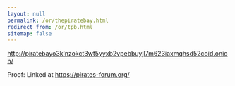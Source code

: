 ```yaml
---
layout: null
permalink: /or/thepiratebay.html
redirect_from: /or/tpb.html
sitemap: false
---
```


http://piratebayo3klnzokct3wt5yyxb2vpebbuyjl7m623iaxmqhsd52coid.onion/

Proof: Linked at https://pirates-forum.org/

